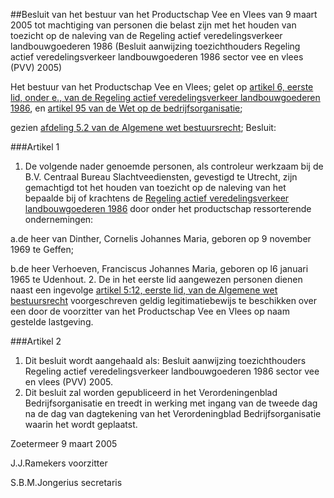 <meta http-equiv='Content-Type' content='text/html; charset=utf-8' />

##Besluit van het bestuur van het Productschap Vee en Vlees van 9 maart 2005 tot machtiging van personen die belast zijn met het houden van toezicht op de naleving van de Regeling actief veredelingsverkeer landbouwgoederen 1986 (Besluit aanwijzing toezichthouders Regeling actief veredelingsverkeer landbouwgoederen 1986 sector vee en vlees (PVV) 2005)

Het bestuur van het Productschap Vee en Vlees;
gelet op [artikel 6, eerste lid, onder e., van de Regeling actief veredelingsverkeer landbouwgoederen 1986](../../../../../../../../../ministeriele-regeling/regeling/actief/veredelingsverkeer/landbouwgoederen/1986/BWBR0004088/README.md), en [artikel 95 van de Wet op de bedrijfsorganisatie](../../../../../../../../../wet/wet/op/de/bedrijfsorganisatie/BWBR0002058/README.md);

gezien [afdeling 5.2 van de Algemene wet bestuursrecht](../../../../../../../../../wet/algemene/wet/bestuursrecht/BWBR0005537/README.md);
Besluit:

###Artikel 1 

1. De volgende nader genoemde personen, als controleur werkzaam bij de B.V. Centraal Bureau Slachtveediensten, gevestigd te Utrecht, zijn gemachtigd tot het houden van toezicht op de naleving van het bepaalde bij of krachtens de [Regeling actief veredelingsverkeer landbouwgoederen 1986](../../../../../../../../../ministeriele-regeling/regeling/actief/veredelingsverkeer/landbouwgoederen/1986/BWBR0004088/README.md) door onder het productschap ressorterende ondernemingen:

a.de heer van Dinther, Cornelis Johannes Maria, geboren op 9 november 1969 te Geffen;

b.de heer Verhoeven, Franciscus Johannes Maria, geboren op l6 januari 1965 te Udenhout.
2. De in het eerste lid aangewezen personen dienen naast een ingevolge [artikel 5:12, eerste lid, van de Algemene wet bestuursrecht](../../../../../../../../../wet/algemene/wet/bestuursrecht/BWBR0005537/README.md) voorgeschreven geldig legitimatiebewijs te beschikken over een door de voorzitter van het Productschap Vee en Vlees op naam gestelde lastgeving.

###Artikel 2 

1. Dit besluit wordt aangehaald als: Besluit aanwijzing toezichthouders Regeling actief veredelingsverkeer landbouwgoederen 1986 sector vee en vlees (PVV) 2005.
2. Dit besluit zal worden gepubliceerd in het Verordeningenblad Bedrijfsorganisatie en treedt in werking met ingang van de tweede dag na de dag van dagtekening van het Verordeningblad Bedrijfsorganisatie waarin het wordt geplaatst.

Zoetermeer
9 maart 2005

J.J.Ramekers
voorzitter

S.B.M.Jongerius
secretaris
